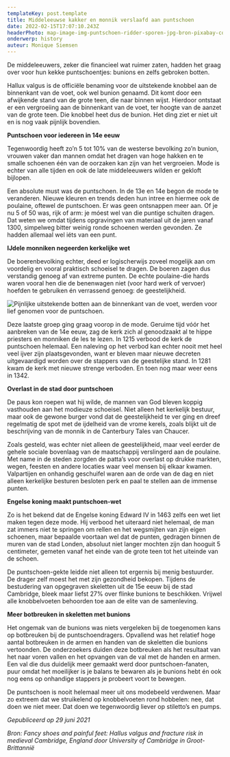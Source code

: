 ```yaml
---
templateKey: post.template
title: Middeleeuwse kakker en monnik verslaafd aan puntschoen
date: 2022-02-15T17:07:10.243Z
headerPhoto: map-image-img-puntschoen-ridder-sporen-jpg-bron-pixabay-com-onderschrift-puntschoenen-vormden-een-ware-plaag-in-de-middeleeuwen
onderwerp: history
auteur: Monique Siemsen
---
```

De middeleeuwers, zeker die financieel wat ruimer zaten, hadden het graag over voor hun kekke puntschoentjes: bunions en zelfs gebroken botten.

Hallux valgus is de officiële benaming voor de uitstekende knobbel aan de binnenkant van de voet, ook wel bunion genaamd. Dit komt door een afwijkende stand van de grote teen, die naar binnen wijst. Hierdoor ontstaat er een vergroeiing aan de binnenkant van de voet, ter hoogte van de aanzet van de grote teen. Die knobbel heet dus de bunion. Het ding ziet er niet uit en is nog vaak pijnlijk bovendien.

**Puntschoen voor iedereen in 14e eeuw**

Tegenwoordig heeft zo’n 5 tot 10% van de westerse bevolking zo’n bunion, vrouwen vaker dan mannen omdat het dragen van hoge hakken en te smalle schoenen één van de oorzaken kan zijn van het vergroeien. Mode is echter van alle tijden en ook de late middeleeuwers wilden er gekloft bijlopen.

Een absolute must was de puntschoen. In de 13e en 14e begon de mode te veranderen. Nieuwe kleuren en trends deden hun intree en hiermee ook de poulaine, oftewel de puntschoen. Er was geen ontsnappen meer aan. Of je nu 5 of 50 was, rijk of arm: je móest wel van die puntige schuiten dragen. Dat weten we omdat tijdens opgravingen van materiaal uit de jaren vanaf 1300, simpelweg bitter weinig ronde schoenen werden gevonden. Ze hadden allemaal wel iéts van een punt.

**IJdele monniken negeerden kerkelijke wet**

De boerenbevolking echter, deed er logischerwijs zoveel mogelijk aan om voordelig en vooral praktisch schoeisel te dragen. De boeren zagen dus verstandig genoeg af van extreme punten. De echte poulaine-die hards waren vooral hen die de benenwagen niet (voor hard werk of vervoer) hoefden te gebruiken én verrassend genoeg: de geestelijkheid.

![Pijnlijke uitstekende botten aan de binnenkant van de voet, werden voor lief genomen voor de puntschoen.](/img/voeten-jicht-eeltknobbel.jpg)

Deze laatste groep ging graag voorop in de mode. Geruime tijd vóór het aanbreken van de 14e eeuw, zag de kerk zich al genoodzaakt al te hippe priesters en monniken de les te lezen. In 1215 verbood de kerk de puntschoen helemaal. Een naleving op het verbod kan echter nooit met heel veel ijver zijn plaatsgevonden, want er bleven maar nieuwe decreten uitgevaardigd worden over de stappers van de geestelijke stand. In 1281 kwam de kerk met nieuwe strenge verboden. En toen nog maar weer eens in 1342.

**Overlast in de stad door puntschoen** 

De paus kon roepen wat hij wilde, de mannen van God bleven koppig vasthouden aan het modieuze schoeisel. Niet alleen het kerkelijk bestuur, maar ook de gewone burger vond dat de geestelijkheid te ver ging en dreef regelmatig de spot met de ijdelheid van de vrome kerels, zoals blijkt uit de beschrijving van de monnik in de Canterbury Tales van Chaucer.

Zoals gesteld, was echter niet alleen de geestelijkheid, maar veel eerder de gehele sociale bovenlaag van de maatschappij verslingerd aan de poulaine. Met name in de steden zorgden de patta’s voor overlast op drukke markten, wegen, feesten en andere locaties waar veel mensen bij elkaar kwamen. Valpartijen en onhandig geschuifel waren aan de orde van de dag en niet alleen kerkelijke besturen besloten perk en paal te stellen aan de immense punten.

**Engelse koning maakt puntschoen-wet**

Zo is het bekend dat de Engelse koning Edward IV in 1463 zelfs een wet liet maken tegen deze mode. Hij verbood het uiteraard niet helemaal, de man zat immers niet te springen om rellen en het wegsmijten van zijn eigen schoenen, maar bepaalde voortaan wel dat de punten, gedragen binnen de muren van de stad Londen, absoluut niet langer mochten zijn dan hooguit 5 centimeter, gemeten vanaf het einde van de grote teen tot het uiteinde van de schoen.

De puntschoen-gekte leidde niet alleen tot ergernis bij menig bestuurder. De drager zelf moest het met zijn gezondheid bekopen. Tijdens de bestudering van opgegraven skeletten uit de 15e eeuw bij de stad Cambridge, bleek maar liefst 27% over flinke bunions te beschikken. Vrijwel alle knobbelvoeten behoorden toe aan de elite van de samenleving.

**Meer botbreuken in skeletten met bunions**

Het ongemak van de bunions was niets vergeleken bij de toegenomen kans op botbreuken bij de puntschoendragers. Opvallend was het relatief hoge aantal botbreuken in de armen en handen van de skeletten die bunions vertoonden. De onderzoekers duiden deze botbreuken als het resultaat van het naar voren vallen en het opvangen van de val met de handen en armen. Een val die dus duidelijk meer gemaakt werd door puntschoen-fanaten, puur omdat het moeilijker is je balans te bewaren als je bunions hebt én ook nog eens op onhandige stappers je probeert voort te bewegen.

De puntschoen is nooit helemaal meer uit ons modebeeld verdwenen. Maar zo extreem dat we struikelend op knobbelvoeten rond hobbelen: nee, dat doen we niet meer. Dat doen we tegenwoordig liever op stiletto’s en pumps.

*Gepubliceerd op 29 juni 2021*

*Bron: Fancy shoes and painful feet: Hallus valgus and fracture risk in medieval Cambridge, England door University of Cambridge in Groot-Brittannië*